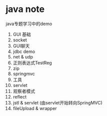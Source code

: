 # java note
java专题学习中的demo  
1. GUI 基础   
2. socket  
3. GUI聊天  
4. jdbc demo  
5. net & udp  
6. 正则表达式TestReg  
7. zip  
8. springmvc  
9. 工具  
10. servlet  
11.  观察者模式  
12. reflect  
13. jstl & servlet (由servlet开始转向SpringMVC)   
14. fileUpload & wrapper  
